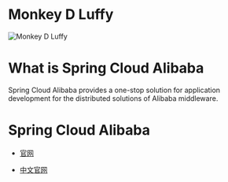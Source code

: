 # Monkey D Luffy

![Monkey D Luffy]()

# What is Spring Cloud Alibaba

Spring Cloud Alibaba provides a one-stop solution for application development for the distributed solutions of Alibaba middleware.

# Spring Cloud Alibaba

* <a href="https://github.com/alibaba/spring-cloud-alibaba">官网</a>

* <a href="https://github.com/alibaba/spring-cloud-alibaba/blob/master/README-zh.md">中文官网</a>
